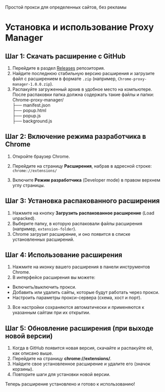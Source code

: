 Простой прокси для определенных сайтов, без рекламы


# Установка и использование Proxy Manager

## Шаг 1: Скачать расширение с GitHub
1. Перейдите в раздел [Releases](https://github.com/denis660/Chrome-proxy-manager/releases) репозитория.
2. Найдите последнюю стабильную версию расширения и загрузите файл с расширением в формате `.zip` (например, `Chrome-proxy-manager-1.0.0.zip`).
3. Распакуйте загруженный архив в удобное место на компьютере. После распаковки папка должна содержать такие файлы и папки:
Chrome-proxy-manager/  
├── manifest.json  
├── popup.html  
├── popup.js  
├── background.js  


## Шаг 2: Включение режима разработчика в Chrome
1. Откройте браузер Chrome.
2. Перейдите на страницу **Расширения**, набрав в адресной строке: `chrome://extensions/`

3. Включите **Режим разработчика** (Developer mode) в правом верхнем углу страницы.

## Шаг 3: Установка распакованного расширения
1. Нажмите на кнопку **Загрузить распакованное расширение** (Load unpacked).
2. Выберите папку, в которую распаковали файлы расширения (например, `extension-folder`).
3. Chrome загрузит расширение, и оно появится в списке установленных расширений.

## Шаг 4: Использование расширения
1. Нажмите на иконку вашего расширения в панели инструментов Chrome.
2. В интерфейсе расширения вы можете:
- Включить/выключить прокси.
- Добавить или удалить сайты, которые будут работать через прокси.
- Настроить параметры прокси-сервера (схема, хост и порт).
3. Все настройки сохраняются автоматически и применяются к указанным сайтам при их открытии.

## Шаг 5: Обновление расширения (при выходе новой версии)
1. Когда в GitHub появится новая версия, скачайте и распакуйте её, как описано выше.
2. Перейдите на страницу **chrome://extensions/**.
3. Найдите свое установленное расширение и удалите его (значок корзины).
4. Повторите шаги для установки новой версии.

Теперь расширение установлено и готово к использованию!

